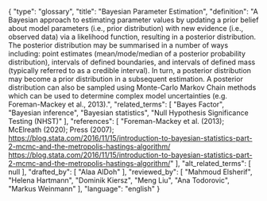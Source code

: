 {
    "type": "glossary",
    "title": "Bayesian Parameter Estimation",
    "definition": "A Bayesian approach to estimating parameter values by updating a prior belief about model parameters (i.e., prior distribution) with new evidence (i.e., observed data) via a likelihood function, resulting in a posterior distribution. The posterior distribution may be summarised in a number of ways including: point estimates (mean/mode/median of a posterior probability distribution), intervals of defined boundaries, and intervals of defined mass (typically referred to as a credible interval). In turn, a posterior distribution may become a prior distribution in a subsequent estimation. A posterior distribution can also be sampled using Monte-Carlo Markov Chain methods which can be used to determine complex model uncertainties (e.g. Foreman-Mackey et al., 2013).",
    "related_terms": [
        "Bayes Factor",
        "Bayesian inference",
        "Bayesian statistics",
        "Null Hypothesis Significance Testing (NHST)"
    ],
    "references": [
        "Foreman-Mackey et al. (2013); McElreath (2020); Press (2007); https://blog.stata.com/2016/11/15/introduction-to-bayesian-statistics-part-2-mcmc-and-the-metropolis-hastings-algorithm/ https://blog.stata.com/2016/11/15/introduction-to-bayesian-statistics-part-2-mcmc-and-the-metropolis-hastings-algorithm/"
    ],
    "alt_related_terms": [
        null
    ],
    "drafted_by": [
        "Alaa AlDoh"
    ],
    "reviewed_by": [
        "Mahmoud Elsherif",
        "Helena Hartmann",
        "Dominik Kiersz",
        "Meng Liu",
        "Ana Todorovic",
        "Markus Weinmann"
    ],
    "language": "english"
}